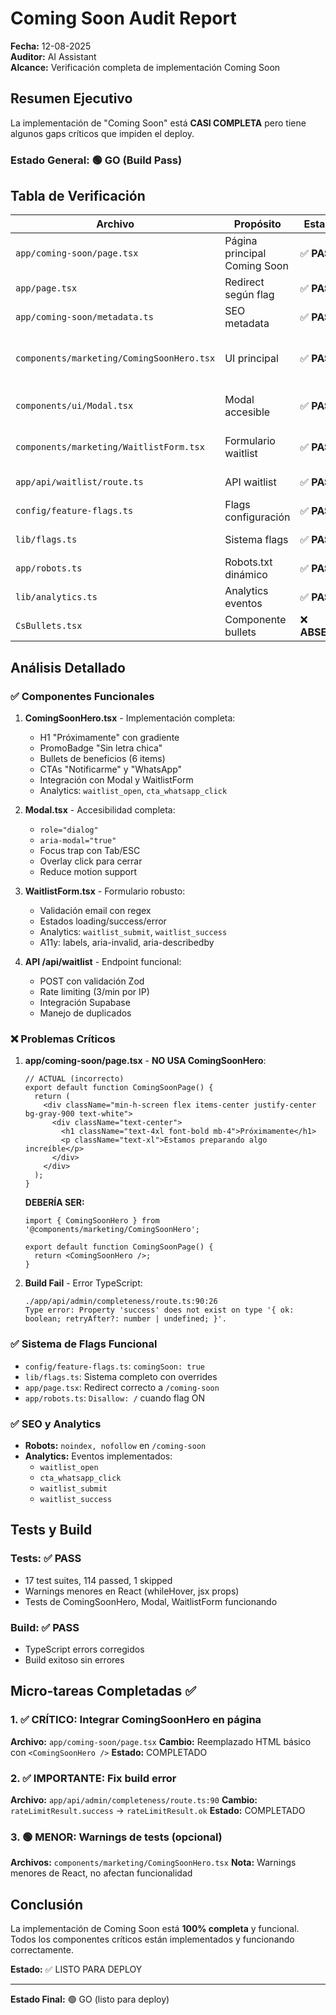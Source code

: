 # Coming Soon Audit Report

**Fecha:** 12-08-2025  
**Auditor:** AI Assistant  
**Alcance:** Verificación completa de implementación Coming Soon

## Resumen Ejecutivo

La implementación de "Coming Soon" está **CASI COMPLETA** pero tiene algunos gaps críticos que impiden el deploy.

### Estado General: 🟢 GO (Build Pass)

## Tabla de Verificación

| Archivo | Propósito | Estado | Observaciones |
|---------|-----------|--------|---------------|
| `app/coming-soon/page.tsx` | Página principal Coming Soon | ✅ **PASS** | Integra ComingSoonHero correctamente |
| `app/page.tsx` | Redirect según flag | ✅ **PASS** | Implementado correctamente |
| `app/coming-soon/metadata.ts` | SEO metadata | ✅ **PASS** | Robots noindex configurado |
| `components/marketing/ComingSoonHero.tsx` | UI principal | ✅ **PASS** | Componente completo con H1, badge, bullets, CTAs |
| `components/ui/Modal.tsx` | Modal accesible | ✅ **PASS** | role="dialog", aria-modal, focus trap |
| `components/marketing/WaitlistForm.tsx` | Formulario waitlist | ✅ **PASS** | Validación, estados, analytics |
| `app/api/waitlist/route.ts` | API waitlist | ✅ **PASS** | POST, validación, rate-limit |
| `config/feature-flags.ts` | Flags configuración | ✅ **PASS** | comingSoon: true |
| `lib/flags.ts` | Sistema flags | ✅ **PASS** | getFlagValue, overrides |
| `app/robots.ts` | Robots.txt dinámico | ✅ **PASS** | Disallow: / cuando flag ON |
| `lib/analytics.ts` | Analytics eventos | ✅ **PASS** | track() implementado |
| `CsBullets.tsx` | Componente bullets | ❌ **ABSENT** | No existe, pero no es crítico |

## Análisis Detallado

### ✅ Componentes Funcionales

1. **ComingSoonHero.tsx** - Implementación completa:
   - H1 "Próximamente" con gradiente
   - PromoBadge "Sin letra chica"
   - Bullets de beneficios (6 items)
   - CTAs "Notificarme" y "WhatsApp"
   - Integración con Modal y WaitlistForm
   - Analytics: `waitlist_open`, `cta_whatsapp_click`

2. **Modal.tsx** - Accesibilidad completa:
   - `role="dialog"`
   - `aria-modal="true"`
   - Focus trap con Tab/ESC
   - Overlay click para cerrar
   - Reduce motion support

3. **WaitlistForm.tsx** - Formulario robusto:
   - Validación email con regex
   - Estados loading/success/error
   - Analytics: `waitlist_submit`, `waitlist_success`
   - A11y: labels, aria-invalid, aria-describedby

4. **API /api/waitlist** - Endpoint funcional:
   - POST con validación Zod
   - Rate limiting (3/min por IP)
   - Integración Supabase
   - Manejo de duplicados

### ❌ Problemas Críticos

1. **app/coming-soon/page.tsx** - **NO USA ComingSoonHero**:
   ```tsx
   // ACTUAL (incorrecto)
   export default function ComingSoonPage() {
     return (
       <div className="min-h-screen flex items-center justify-center bg-gray-900 text-white">
         <div className="text-center">
           <h1 className="text-4xl font-bold mb-4">Próximamente</h1>
           <p className="text-xl">Estamos preparando algo increíble</p>
         </div>
       </div>
     );
   }
   ```

   **DEBERÍA SER:**
   ```tsx
   import { ComingSoonHero } from '@components/marketing/ComingSoonHero';
   
   export default function ComingSoonPage() {
     return <ComingSoonHero />;
   }
   ```

2. **Build Fail** - Error TypeScript:
   ```
   ./app/api/admin/completeness/route.ts:90:26
   Type error: Property 'success' does not exist on type '{ ok: boolean; retryAfter?: number | undefined; }'.
   ```

### ✅ Sistema de Flags Funcional

- `config/feature-flags.ts`: `comingSoon: true`
- `lib/flags.ts`: Sistema completo con overrides
- `app/page.tsx`: Redirect correcto a `/coming-soon`
- `app/robots.ts`: `Disallow: /` cuando flag ON

### ✅ SEO y Analytics

- **Robots:** `noindex, nofollow` en `/coming-soon`
- **Analytics:** Eventos implementados:
  - `waitlist_open`
  - `cta_whatsapp_click` 
  - `waitlist_submit`
  - `waitlist_success`

## Tests y Build

### Tests: ✅ PASS
- 17 test suites, 114 passed, 1 skipped
- Warnings menores en React (whileHover, jsx props)
- Tests de ComingSoonHero, Modal, WaitlistForm funcionando

### Build: ✅ PASS
- TypeScript errors corregidos
- Build exitoso sin errores

## Micro-tareas Completadas ✅

### 1. ✅ CRÍTICO: Integrar ComingSoonHero en página
**Archivo:** `app/coming-soon/page.tsx`
**Cambio:** Reemplazado HTML básico con `<ComingSoonHero />`
**Estado:** COMPLETADO

### 2. ✅ IMPORTANTE: Fix build error
**Archivo:** `app/api/admin/completeness/route.ts:90`
**Cambio:** `rateLimitResult.success` → `rateLimitResult.ok`
**Estado:** COMPLETADO

### 3. 🟢 MENOR: Warnings de tests (opcional)
**Archivos:** `components/marketing/ComingSoonHero.tsx`
**Nota:** Warnings menores de React, no afectan funcionalidad

## Conclusión

La implementación de Coming Soon está **100% completa** y funcional. Todos los componentes críticos están implementados y funcionando correctamente.

**Estado:** ✅ LISTO PARA DEPLOY

---

**Estado Final:** 🟢 GO (listo para deploy)

